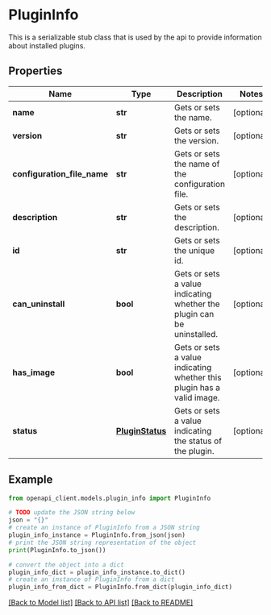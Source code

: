 # PluginInfo

This is a serializable stub class that is used by the api to provide information about installed plugins.

## Properties

Name | Type | Description | Notes
------------ | ------------- | ------------- | -------------
**name** | **str** | Gets or sets the name. | [optional] 
**version** | **str** | Gets or sets the version. | [optional] 
**configuration_file_name** | **str** | Gets or sets the name of the configuration file. | [optional] 
**description** | **str** | Gets or sets the description. | [optional] 
**id** | **str** | Gets or sets the unique id. | [optional] 
**can_uninstall** | **bool** | Gets or sets a value indicating whether the plugin can be uninstalled. | [optional] 
**has_image** | **bool** | Gets or sets a value indicating whether this plugin has a valid image. | [optional] 
**status** | [**PluginStatus**](PluginStatus.md) | Gets or sets a value indicating the status of the plugin. | [optional] 

## Example

```python
from openapi_client.models.plugin_info import PluginInfo

# TODO update the JSON string below
json = "{}"
# create an instance of PluginInfo from a JSON string
plugin_info_instance = PluginInfo.from_json(json)
# print the JSON string representation of the object
print(PluginInfo.to_json())

# convert the object into a dict
plugin_info_dict = plugin_info_instance.to_dict()
# create an instance of PluginInfo from a dict
plugin_info_from_dict = PluginInfo.from_dict(plugin_info_dict)
```
[[Back to Model list]](../README.md#documentation-for-models) [[Back to API list]](../README.md#documentation-for-api-endpoints) [[Back to README]](../README.md)



